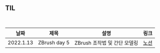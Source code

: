 ## TIL

<br/>

| 날짜 | 제목  | 설명              | 링크     |
| ---- | ----- | ----------------- | -------- |
| 2022.1.13 | ZBrush day 5 | ZBrush 조작법 및 간단 모델링 | [노션](https://plaid-breakfast-07b.notion.site/ZBrush-day-5-d43e4cb7661b4fa4bf2d3c57735b149c) |
